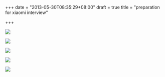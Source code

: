 +++
date = "2013-05-30T08:35:29+08:00"
draft = true
title = "preparation for xiaomi interview"

+++




![](/images/xiaomi_interview_1.jpg)

![](/images/xiaomi_interview_2.jpg)

![](/images/xiaomi_interview_3.jpg)

![](/images/xiaomi_interview_4.jpg)

![](/images/xiaomi_interview_5.jpg)
